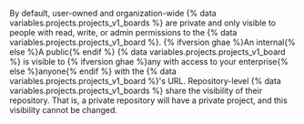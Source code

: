 By default, user-owned and organization-wide {% data variables.projects.projects_v1_boards %} are private and only visible to people with read, write, or admin permissions to the {% data variables.projects.projects_v1_board %}. {% ifversion ghae %}An internal{% else %}A public{% endif %} {% data variables.projects.projects_v1_board %} is visible to {% ifversion ghae %}any with access to your enterprise{% else %}anyone{% endif %} with the {% data variables.projects.projects_v1_board %}'s URL. Repository-level {% data variables.projects.projects_v1_boards %} share the visibility of their repository. That is, a private repository will have a private project, and this visibility cannot be changed.
